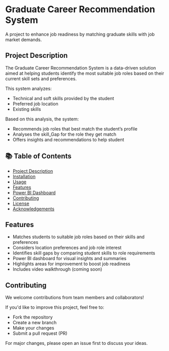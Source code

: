 # Graduate Career Recommendation System 
A project to enhance job readiness by matching graduate skills with job market demands.
## Project Description

The Graduate Career Recommendation System is a data-driven solution aimed at helping students identify the most suitable job roles based on their current skill sets and preferences.

This system analyzes:
- Technical and soft skills provided by the student
- Preferred job location
- Existing skills

Based on this analysis, the system:
- Recommends job roles that best match the student’s profile
- Analyses the skill_Gap for the role they get match
- Offers insights and recommendations to help student
## 📚 Table of Contents

- [Project Description](#project-description)
- [Installation](#installation)
- [Usage](#usage)
- [Features](#features)
- [Power BI Dashboard](#power-bi-dashboard)
- [Contributing](#contributing)
- [License](#license)
- [Acknowledgements](#acknowledgements)


## Features

-  Matches students to suitable job roles based on their skills and preferences
-  Considers location preferences and job role interest
-  Identifies skill gaps by comparing student skills to role requirements
-  Power BI dashboard for visual insights and summaries
-  Highlights areas for improvement to boost job readiness
-  Includes video walkthrough (coming soon)
## Contributing

We welcome contributions from team members and collaborators!

If you'd like to improve this project, feel free to:

- Fork the repository
- Create a new branch
- Make your changes
- Submit a pull request (PR)

For major changes, please open an issue first to discuss your ideas.
